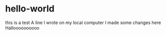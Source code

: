 # hello-world
this is a test
A line I wrote on my local computer
I made some changes here
Halloooooooooo
